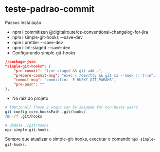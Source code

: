 # teste-padrao-commit

Passos Instalação
- npm i commitizen @digitalroute/cz-conventional-changelog-for-jira
- npm i simple-git-hooks --save-dev
- npm i prettier --save-dev
- npm i lint-staged --save-dev
- Configurando simple-git-hooks
```json
//package-json
"simple-git-hooks": {
    "pre-commit": "lint-staged && git add .",
    "prepare-commit-msg": "exec < /dev/tty && git cz --hook || true",
    "commit-msg": "commitlint -E HUSKY_GIT_PARAMS",
    "pre-push": ""
},
```
- Na raiz do projeto
```bash
# [Optional] These 2 steps can be skipped for non-husky users
git config core.hooksPath .git/hooks/
rm -rf .git/hooks

# Update ./git/hooks
npx simple-git-hooks
```
Sempre que atualizar o simple-git-hooks, executar o comando `npx simple-git-hooks`.
